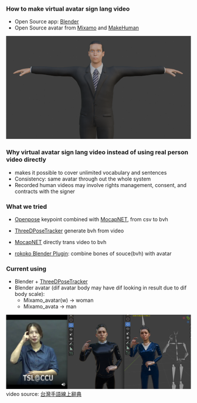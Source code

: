### How to make virtual avatar sign lang video
+ Open Source app: [Blender](https://www.blender.org/)
+ Open Source avatar from [Mixamo](https://www.mixamo.com/) and [MakeHuman](http://makehumancommunity.org/content/downloads.html)  

![](https://raw.githubusercontent.com/2025-Open-Source-Project/Taiwanese-Sign-Language-Interpretation-Service/main/sign_animation/%E8%9E%A2%E5%B9%95%E6%93%B7%E5%8F%96%E7%95%AB%E9%9D%A2%202025-09-02%20005453.png)  

### Why virtual avatar sign lang video instead of using real person video directly
- makes it possible to cover unlimited vocabulary and sentences
- Consistency: same avatar through out the whole system
- Recorded human videos may involve rights management, consent, and contracts with the signer

### What we tried
+ [Openpose](https://github.com/CMU-Perceptual-Computing-Lab/openpose) keypoint combined with [MocapNET](https://github.com/FORTH-ModelBasedTracker/MocapNET), from csv to bvh

+ [ThreeDPoseTracker](https://freedom3d.art/post-category/category-artificial-intelligence-ai/threedposetracker-v0-6-2/) generate bvh from video

+ [MocapNET](https://github.com/FORTH-ModelBasedTracker/MocapNET) directly trans video to bvh

+ [rokoko Blender Plugin](https://www.rokoko.com/integrations/blender): combine bones of souce(bvh) with avatar

### Current using 
+ Blender + [ThreeDPoseTracker](https://freedom3d.art/post-category/category-artificial-intelligence-ai/threedposetracker-v0-6-2/)
+ Blender avatar (dif avatar body may have dif looking in result due to dif body scale): 
    + Mixamo_avatar(w) -> woman
    + Mixamo_avata -> man  

![](https://raw.githubusercontent.com/2025-Open-Source-Project/Taiwanese-Sign-Language-Interpretation-Service/main/sign_animation/%E8%9E%A2%E5%B9%95%E6%93%B7%E5%8F%96%E7%95%AB%E9%9D%A2%202025-09-24%20003733.png)  
video source: [台灣手語線上辭典](https://twtsl.ccu.edu.tw/) 